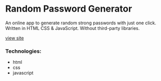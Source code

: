 # Random Password Generator
 An online app to generate random strong passwords with just one click. Written in HTML CSS & JavaScript. 
 Without third-party libraries.

[view site](https://elis-art.github.io/password-generator-/)

### Technologies:
- html
- css
- javascript
